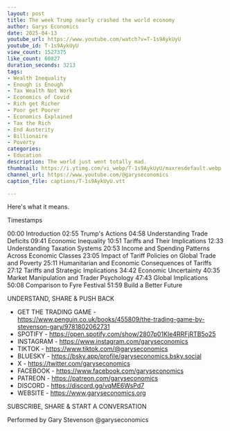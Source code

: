 ```yaml
---
layout: post
title: The week Trump nearly crashed the world economy
author: Garys Economics
date: 2025-04-13
youtube_url: https://www.youtube.com/watch?v=T-1s9AykUyU
youtube_id: T-1s9AykUyU
view_count: 1527375
like_count: 60827
duration_seconds: 3213
tags:
- Wealth Inequality
- Enough is Enough
- Tax Wealth Not Work
- Economics of Covid
- Rich get Richer
- Poor get Poorer
- Economics Explained
- Tax the Rich
- End Austerity
- Billionaire
- Poverty
categories:
- Education
description: The world just went totally mad.
thumbnail: https://i.ytimg.com/vi_webp/T-1s9AykUyU/maxresdefault.webp
channel_url: https://www.youtube.com/@garyseconomics
caption_file: captions/T-1s9AykUyU.vtt

---
```


Here's what it means.

Timestamps

00:00 Introduction
02:55 Trump's Actions 
04:58 Understanding Trade Deficits
09:41 Economic Inequality
10:51 Tariffs and Their Implications 
12:33 Understanding Taxation Systems 
20:53 Income and Spending Patterns Across Economic Classes 
23:05 Impact of Tariff Policies on Global Trade and Poverty 
25:11 Humanitarian and Economic Consequences of Tariffs 
27:12 Tariffs and Strategic Implications
34:42 Economic Uncertainty
40:35 Market Manipulation and Trader Psychology 
47:43 Global Implications 
50:08 Comparison to Fyre Festival
51:59 Build a Better Future

UNDERSTAND, SHARE & PUSH BACK

- GET THE TRADING GAME - https://www.penguin.co.uk/books/455809/the-trading-game-by-stevenson-gary/9781802062731
- SPOTIFY - https://open.spotify.com/show/2807p01KIe4RRFjRTB5o25
- INSTAGRAM  - https://www.instagram.com/garyseconomics
- TIKTOK - https://www.tiktok.com/@garyseconomics
- BLUESKY - https://bsky.app/profile/garyseconomics.bsky.social
- X - https://twitter.com/garyseconomics
- FACEBOOK - https://www.facebook.com/garyseconomics
- PATREON - https://patreon.com/garyseconomics
- DISCORD - https://discord.gg/vqME6WsPd7
- WEBSITE - https://www.garyseconomics.org

SUBSCRIBE, SHARE & START A CONVERSATION

Performed by Gary Stevenson
@garyseconomics
